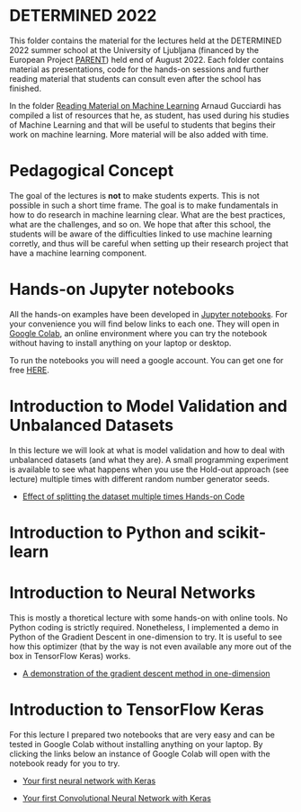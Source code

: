 # DETERMINED 2022 

This folder contains the material for the lectures held at the DETERMINED 2022 summer school at the University of Ljubljana (financed by the European Project [PARENT](https://parenth2020.com)) held end of August 2022. Each folder contains material as presentations, code for the hands-on sessions and further reading material that students can consult even after the school has finished.

In the folder [Reading Material on Machine Learning](https://github.com/toelt-llc/MSCA-ITN-PARENT/tree/main/DETERMINED2022/Reading%20Material%20on%20Machine%20Learning) Arnaud Gucciardi has compiled a list of resources that he, as student, has used during his studies of Machine Learning and that will be useful to students that begins their work on machine learning. More material will be also added with time.

# Pedagogical Concept

The goal of the lectures is **not** to make students experts. This is not possible in such a short time frame. The goal is to make fundamentals in how to do research in machine learning clear. What are the best practices, what are the challenges, and so on. We hope that after this school, the students will be aware of the difficulties linked to use machine learning corretly, and thus will be careful when setting up their research project that have a machine learning component.

# Hands-on Jupyter notebooks

All the hands-on examples have been developed in [Jupyter notebooks](https://jupyter.org). For your convenience you will find below links to each one. They will open in [Google Colab](https://colab.research.google.com), an online environment where you can try the notebook without having to install anything on your laptop or desktop. 

To run the notebooks you will need a google account. You can get one for free [HERE](https://accounts.google.com/signup/v2/webcreateaccount?flowName=GlifWebSignIn&flowEntry=SignUp).

# Introduction to Model Validation and Unbalanced Datasets

In this lecture we will look at what is model validation and how to deal with unbalanced datasets (and what they are). A small programming experiment is available to see what happens when you use the Hold-out approach (see lecture) multiple times with different random number generator seeds.

- [Effect of splitting the dataset multiple times Hands-on Code](https://colab.research.google.com/github/toelt-llc/MSCA-ITN-PARENT/blob/main/DETERMINED2022/Introduction%20to%20model%20validation%20and%20unbalanced%20datasets/.ipynb_checkpoints/Metrics_Distributions_due_to_Datasetsplit-checkpoint.ipynb)

# Introduction to Python and scikit-learn

# Introduction to Neural Networks

This is mostly a thoretical lecture with some hands-on with online tools. No Python coding is strictly required. Nonetheless, I implemented a demo in Python of the Gradient Descent in one-dimension to try. It is useful to see how this optimizer (that by the way is not even available any more out of the box in TensorFlow Keras) works.

- [A demonstration of the gradient descent method in one-dimension](https://colab.research.google.com/github/toelt-llc/MSCA-ITN-PARENT/blob/main/DETERMINED2022/Introduction%20to%20Neural%20Networks/code/gradient_descent.ipynb)

# Introduction to TensorFlow Keras

For this lecture I prepared two notebooks that are very easy and can be tested in Google Colab without installing anything on your laptop. By clicking the links below an instance of Google Colab will open with the notebook ready for you to try.

- [Your first neural network with Keras](https://colab.research.google.com/github/toelt-llc/MSCA-ITN-PARENT/blob/main/DETERMINED2022/Introduction%20to%20TensorFlow%20Keras/code/Easy_Network_with_Keras.ipynb)

- [Your first Convolutional Neural Network with Keras](https://colab.research.google.com/github/toelt-llc/MSCA-ITN-PARENT/blob/main/DETERMINED2022/Introduction%20to%20TensorFlow%20Keras/code/First_Example_of_a_CNN_(CIFAR10).ipynb)
